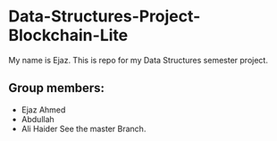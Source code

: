 # Data-Structures-Project-Blockchain-Lite
My name is Ejaz. This is repo for my Data Structures semester project.
## Group members:
- Ejaz Ahmed
- Abdullah
- Ali Haider
See the master Branch.
